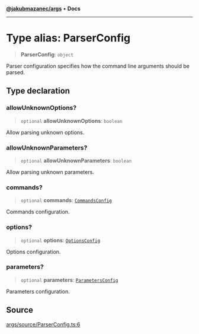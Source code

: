 [**@jakubmazanec/args**](../README.md) • **Docs**

---

# Type alias: ParserConfig

> **ParserConfig**: `object`

Parser configuration specifies how the command line arguments should be parsed.

## Type declaration

### allowUnknownOptions?

> `optional` **allowUnknownOptions**: `boolean`

Allow parsing unknown options.

### allowUnknownParameters?

> `optional` **allowUnknownParameters**: `boolean`

Allow parsing unknown parameters.

### commands?

> `optional` **commands**: [`CommandsConfig`](CommandsConfig.md)

Commands configuration.

### options?

> `optional` **options**: [`OptionsConfig`](OptionsConfig.md)

Options configuration.

### parameters?

> `optional` **parameters**: [`ParametersConfig`](ParametersConfig.md)

Parameters configuration.

## Source

[args/source/ParserConfig.ts:6](https://github.com/jakubmazanec/tools/blob/bb20df5276ddb119762948adc2cda520aef09f0f/packages/args/source/ParserConfig.ts#L6)
